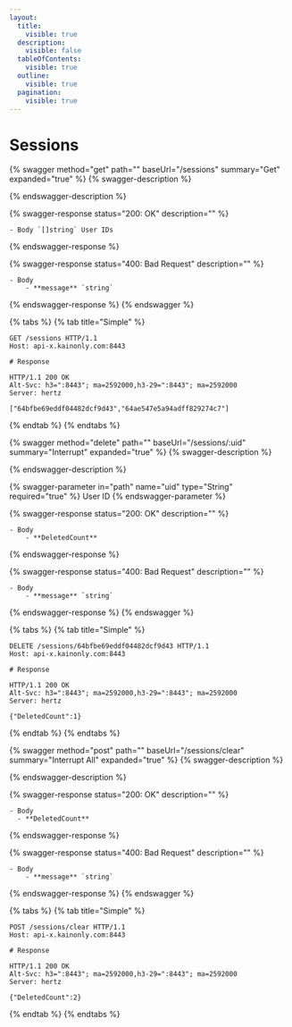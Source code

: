 ```yaml
---
layout:
  title:
    visible: true
  description:
    visible: false
  tableOfContents:
    visible: true
  outline:
    visible: true
  pagination:
    visible: true
---
```


# Sessions

{% swagger method="get" path="" baseUrl="/sessions" summary="Get" expanded="true" %}
{% swagger-description %}

{% endswagger-description %}

{% swagger-response status="200: OK" description="" %}
```
- Body `[]string` User IDs
```
{% endswagger-response %}

{% swagger-response status="400: Bad Request" description="" %}
```
- Body
    - **message** `string`
```
{% endswagger-response %}
{% endswagger %}

{% tabs %}
{% tab title="Simple" %}
```http
GET /sessions HTTP/1.1
Host: api-x.kainonly.com:8443

# Response

HTTP/1.1 200 OK
Alt-Svc: h3=":8443"; ma=2592000,h3-29=":8443"; ma=2592000
Server: hertz

["64bfbe69eddf04482dcf9d43","64ae547e5a94adff829274c7"]
```
{% endtab %}
{% endtabs %}

{% swagger method="delete" path="" baseUrl="/sessions/:uid" summary="Interrupt" expanded="true" %}
{% swagger-description %}

{% endswagger-description %}

{% swagger-parameter in="path" name="uid" type="String" required="true" %}
User ID
{% endswagger-parameter %}

{% swagger-response status="200: OK" description="" %}
```
- Body
    - **DeletedCount**
```
{% endswagger-response %}

{% swagger-response status="400: Bad Request" description="" %}
```
- Body
    - **message** `string`
```
{% endswagger-response %}
{% endswagger %}

{% tabs %}
{% tab title="Simple" %}
```http
DELETE /sessions/64bfbe69eddf04482dcf9d43 HTTP/1.1
Host: api-x.kainonly.com:8443

# Response

HTTP/1.1 200 OK
Alt-Svc: h3=":8443"; ma=2592000,h3-29=":8443"; ma=2592000
Server: hertz

{"DeletedCount":1}
```
{% endtab %}
{% endtabs %}

{% swagger method="post" path="" baseUrl="/sessions/clear" summary="Interrupt All" expanded="true" %}
{% swagger-description %}

{% endswagger-description %}

{% swagger-response status="200: OK" description="" %}
```
- Body
  - **DeletedCount**
```
{% endswagger-response %}

{% swagger-response status="400: Bad Request" description="" %}
```
- Body
    - **message** `string`
```
{% endswagger-response %}
{% endswagger %}

{% tabs %}
{% tab title="Simple" %}
```http
POST /sessions/clear HTTP/1.1
Host: api-x.kainonly.com:8443

# Response

HTTP/1.1 200 OK
Alt-Svc: h3=":8443"; ma=2592000,h3-29=":8443"; ma=2592000
Server: hertz

{"DeletedCount":2}
```
{% endtab %}
{% endtabs %}

